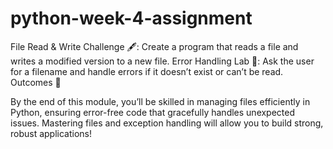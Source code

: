 # python-week-4-assignment
File Read & Write Challenge 🖋️: Create a program that reads a file and writes a modified version to a new file.
Error Handling Lab 🧪: Ask the user for a filename and handle errors if it doesn’t exist or can’t be read.
Outcomes 🎉

By the end of this module, you’ll be skilled in managing files efficiently in Python, ensuring error-free code that gracefully handles unexpected issues. Mastering files and exception handling will allow you to build strong, robust applications!

